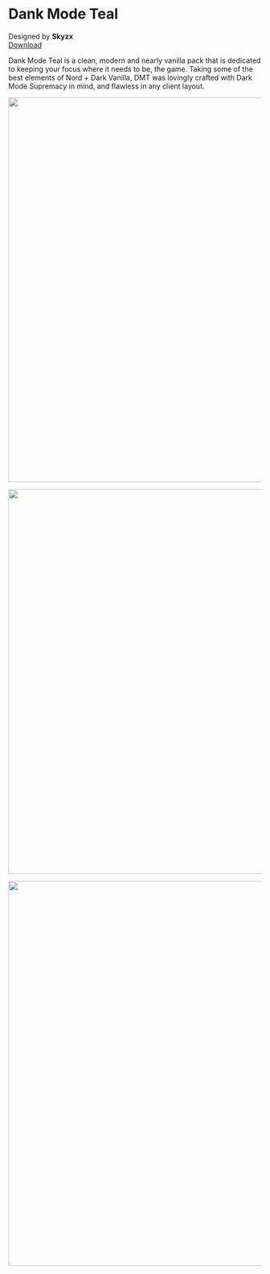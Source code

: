 # Dank Mode Teal
Designed by **Skyzx** <br/>
[Download](https://github.com/melkypie/resource-packs/archive/dank-mode-teal.zip)

Dank Mode Teal is a clean, modern and nearly vanilla pack that is dedicated to keeping your focus where it needs to be, the game. Taking some of the best elements of Nord + Dark Vanilla, DMT was lovingly crafted with Dark Mode Supremacy in mind, and flawless in any client layout.

<img src="https://i.imgur.com/YwScOFL.png" width="765"><br/>


<img src="https://i.imgur.com/MYpdkH4.png" width="765"><br/>


<img src="https://i.imgur.com/EQTh6wK.png" width="765"><br/>